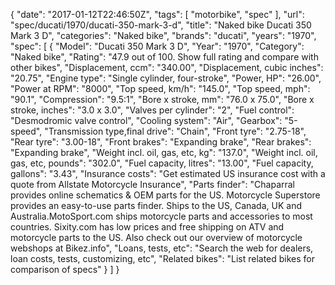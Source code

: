 {
    "date": "2017-01-12T22:46:50Z",
    "tags": [
        "motorbike",
        "spec"
    ],
    "url": "spec\/ducati\/1970\/ducati-350-mark-3-d",
    "title": "Naked bike Ducati 350 Mark 3 D",
    "categories": "Naked bike",
    "brands": "ducati",
    "years": "1970",
    "spec": [
        {
            "Model": "Ducati 350 Mark 3 D",
            "Year": "1970",
            "Category": "Naked bike",
            "Rating": "47.9 out of 100. Show full rating and compare with other bikes",
            "Displacement, ccm": "340.00",
            "Displacement, cubic inches": "20.75",
            "Engine type": "Single cylinder, four-stroke",
            "Power, HP": "26.00",
            "Power at RPM": "8000",
            "Top speed, km\/h": "145.0",
            "Top speed, mph": "90.1",
            "Compression": "9.5:1",
            "Bore x stroke, mm": "76.0 x 75.0",
            "Bore x stroke, inches": "3.0 x 3.0",
            "Valves per cylinder": "2",
            "Fuel control": "Desmodromic valve control",
            "Cooling system": "Air",
            "Gearbox": "5-speed",
            "Transmission type,final drive": "Chain",
            "Front tyre": "2.75-18",
            "Rear tyre": "3.00-18",
            "Front brakes": "Expanding brake",
            "Rear brakes": "Expanding brake",
            "Weight incl. oil, gas, etc, kg": "137.0",
            "Weight incl. oil, gas, etc, pounds": "302.0",
            "Fuel capacity, litres": "13.00",
            "Fuel capacity, gallons": "3.43",
            "Insurance costs": "Get estimated US insurance cost with a quote from Allstate Motorcycle Insurance",
            "Parts finder": "Chaparral provides online schematics & OEM parts for the US.   Motorcycle Superstore provides an easy-to-use parts finder. Ships to the US, Canada, UK and Australia.MotoSport.com ships motorcycle parts and accessories to most countries.    Sixity.com has low prices and free shipping on ATV and motorcycle parts to the US. Also check out our overview of motorcycle webshops at Bikez.info",
            "Loans, tests, etc": "Search the web for dealers, loan costs, tests, customizing, etc",
            "Related bikes": "List related bikes for comparison of specs"
        }
    ]
}